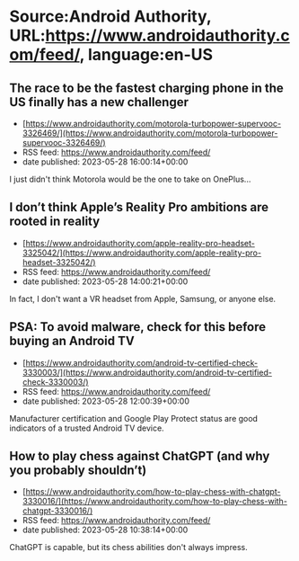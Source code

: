 # Source:Android Authority, URL:https://www.androidauthority.com/feed/, language:en-US

## The race to be the fastest charging phone in the US finally has a new challenger
 - [https://www.androidauthority.com/motorola-turbopower-supervooc-3326469/](https://www.androidauthority.com/motorola-turbopower-supervooc-3326469/)
 - RSS feed: https://www.androidauthority.com/feed/
 - date published: 2023-05-28 16:00:14+00:00

I just didn't think Motorola would be the one to take on OnePlus...

## I don’t think Apple’s Reality Pro ambitions are rooted in reality
 - [https://www.androidauthority.com/apple-reality-pro-headset-3325042/](https://www.androidauthority.com/apple-reality-pro-headset-3325042/)
 - RSS feed: https://www.androidauthority.com/feed/
 - date published: 2023-05-28 14:00:21+00:00

In fact, I don't want a VR headset from Apple, Samsung, or anyone else.

## PSA: To avoid malware, check for this before buying an Android TV
 - [https://www.androidauthority.com/android-tv-certified-check-3330003/](https://www.androidauthority.com/android-tv-certified-check-3330003/)
 - RSS feed: https://www.androidauthority.com/feed/
 - date published: 2023-05-28 12:00:39+00:00

Manufacturer certification and Google Play Protect status are good indicators of a trusted Android TV device.

## How to play chess against ChatGPT (and why you probably shouldn’t)
 - [https://www.androidauthority.com/how-to-play-chess-with-chatgpt-3330016/](https://www.androidauthority.com/how-to-play-chess-with-chatgpt-3330016/)
 - RSS feed: https://www.androidauthority.com/feed/
 - date published: 2023-05-28 10:38:14+00:00

ChatGPT is capable, but its chess abilities don't always impress.

